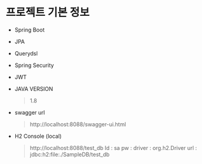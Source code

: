프로젝트 기본 정보
===============

- Spring Boot
- JPA
- Querydsl
- Spring Security
- JWT

- JAVA VERSION
  >1.8
  
- swagger url
  >http://localhost:8088/swagger-ui.html

- H2 Console (local)
  > http://localhost:8088/test_db
  > Id : sa
  > pw :
  > driver : org.h2.Driver
  > url : jdbc:h2:file:./SampleDB/test_db
